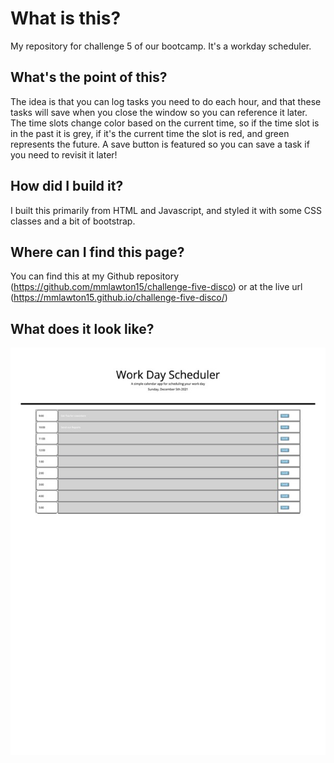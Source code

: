 # What is this?
My repository for challenge 5 of our bootcamp. It's a workday scheduler.

## What's the point of this?
The idea is that you can log tasks you need to do each hour, and that these tasks will save when you close the window so you can reference it later. The time slots change color based on the current time, so if the time slot is in the past it is grey, if it's the current time the slot is red, and green represents the future. A save button is featured so you can save a task if you need to revisit it later!

## How did I build it?
I built this primarily from HTML and Javascript, and styled it with some CSS classes and a bit of bootstrap.

## Where can I find this page?
You can find this at my Github repository (https://github.com/mmlawton15/challenge-five-disco) or at the live url (https://mmlawton15.github.io/challenge-five-disco/)

## What does it look like?
![image](Develop/assets/workDayScreenshot.jpg)